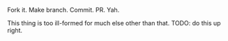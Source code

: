 Fork it. Make branch. 
Commit. PR. 
Yah.

This thing is too ill-formed for much else other than that. 
TODO: do this up right.
